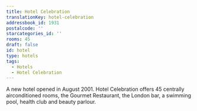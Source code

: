 ```yaml
---
title: Hotel Celebration
translationKey: hotel-celebration
addressbook_id: 1931
postalcode: ''
starcategories_id: ''
rooms: 45
draft: false
id: hotel
type: hotels
tags:
  - Hotels
  - Hotel Celebration
---
```

A new hotel opened in August 2001. Hotel Celebration offers 45 centrally airconditioned rooms, the Gourmet Restaurant, the London bar, a swimming pool, health club and beauty parlour.